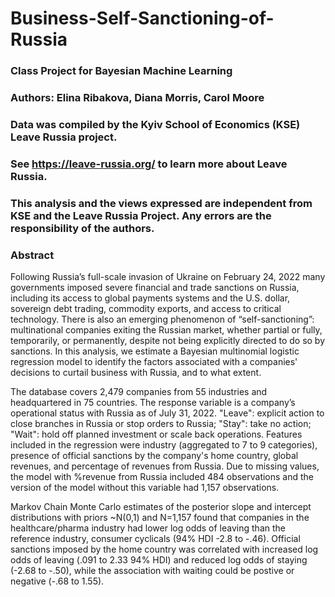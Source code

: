 # Business-Self-Sanctioning-of-Russia
### Class Project for Bayesian Machine Learning
### Authors: Elina Ribakova, Diana Morris, Carol Moore
### Data was compiled by the Kyiv School of Economics (KSE) Leave Russia project.  
### See https://leave-russia.org/ to learn more about Leave Russia.
### This analysis and the views expressed are independent from KSE and the Leave Russia Project. Any errors are the responsibility of the authors.
### Abstract

Following Russia’s full-scale invasion of Ukraine on February 24, 2022 many governments imposed severe financial and trade sanctions on Russia, including its access to global payments systems and the U.S. dollar, sovereign debt trading, commodity exports, and access to critical technology.  There is also an emerging phenomenon of “self-sanctioning”: multinational companies exiting the Russian market, whether partial or fully, temporarily, or permanently, despite not being explicitly directed to do so by sanctions. In this analysis, we estimate a Bayesian multinomial logistic regression model to identify the factors associated with a companies' decisions to curtail business with Russia, and to what extent. 

The database covers 2,479 companies from 55 industries and headquartered in 75 countries. The response variable is a company’s operational status with Russia as of July 31, 2022.  "Leave": explicit action to close branches in Russia or stop orders to Russia; "Stay": take no action; "Wait": hold off planned investment or scale back operations.  Features included in the regression were industry (aggregated to 7 to 9 categories), presence of official sanctions by the company's home country, global revenues, and percentage of revenues from Russia.  Due to missing values, the model with %revenue from Russia included 484 observations and the version of the model without this variable had 1,157 observations.

Markov Chain Monte Carlo estimates of the posterior slope and intercept distributions with priors ~N(0,1) and N=1,157 found that companies in the healthcare/pharma industry had lower log odds of leaving than the reference industry, consumer cyclicals (94% HDI -2.8 to -.46).  Official sanctions imposed by the home country was correlated with increased log odds of leaving (.091 to 2.33 94% HDI) and reduced log odds of staying (-2.68 to -.50), while the association with waiting could be postive or negative (-.68 to 1.55).   

